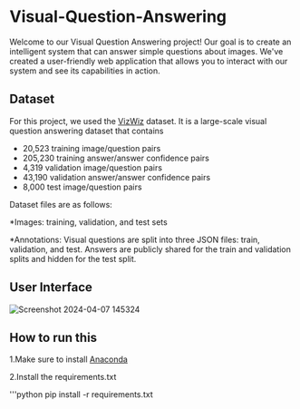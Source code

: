 # Visual-Question-Answering

Welcome to our Visual Question Answering project! Our goal is to create an intelligent system that can answer simple questions about images. We've created a user-friendly web application that allows you to interact with our system and see its capabilities in action.

## Dataset
For this project, we used the [VizWiz](https://www.kaggle.com/datasets/lhanhsin/vizwiz/data) dataset. It is a large-scale visual question answering dataset that contains

* 20,523 training image/question pairs
* 205,230 training answer/answer confidence pairs
* 4,319 validation image/question pairs
* 43,190 validation answer/answer confidence pairs
* 8,000 test image/question pairs
  
Dataset files are as follows:

*Images: training, validation, and test sets

*Annotations: Visual questions are split into three JSON files: train, validation, and test. Answers are publicly shared for the train and validation splits and hidden for the test split.

## User Interface


![Screenshot 2024-04-07 145324](https://github.com/maratidivya/Visual-Question-Answering/assets/107937294/3d79f8a5-b362-40d8-9c77-3ec0aa2918a3)

## How to run this
1.Make sure to install [Anaconda](https://www.anaconda.com/download/success)

2.Install the requirements.txt

'''python
  pip install -r requirements.txt



